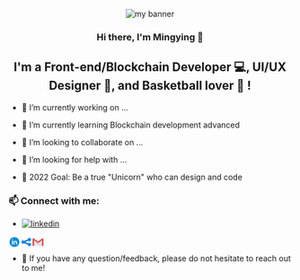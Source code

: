 <p align="center">
  <a target="_blank" rel="noreferrer"><img src="https://user-images.githubusercontent.com/36983969/167055123-85c7f263-8d76-42cc-9d96-234f17101bfa.jpeg" alt="my banner"></a>
</p>
<h3 align="center">
Hi there, I'm Mingying 👋
</h3>

<h2 align="center">
I'm a Front-end/Blockchain Developer 💻, UI/UX Designer 🎨, and Basketball lover 🏀 !
</h2> 

- 🔭 I’m currently working on ...
- 🌱 I’m currently learning Blockchain development advanced
- 👯 I’m looking to collaborate on ...
- 🤔 I’m looking for help with ...

- 🎯 2022 Goal: Be a true "Unicorn" who can design and code
 ### 📫 Connect with me: 
- [![linkedin](https://cloud.githubusercontent.com/assets/17016297/18839848/0fc7e74e-83d2-11e6-8c6a-277fc9d6e067.png)][3]

[3]: https://www.linkedin.com/in/mingying-lin/
<a href="https://www.linkedin.com/in/yushi95/"><img align="left" src="https://github.com/yestinlin/yestinlin/blob/b42dade46a9fcbc54ec837ca5cbfaf749e22c2e9/images/icons8-linkedin-circled.gif" alt="Mingying Lin | LinkedIn" width="21px"/></a>
<a href="www.mingyingl.com"><img align="left" src="https://github.com/yestinlin/yestinlin/blob/b42dade46a9fcbc54ec837ca5cbfaf749e22c2e9/images/icons8-share.gif" alt="Mingying Lin | Personal Website" width="21px"/></a>
<a href="mailto:mingyingl233@gmail.com"><img align="left" src="https://github.com/yestinlin/yestinlin/blob/b42dade46a9fcbc54ec837ca5cbfaf749e22c2e9/images/icons8-gmail-logo.gif" alt="Mingying Lin | Gmail" width="21px"/></a>
</br>
- 💬 If you have any question/feedback, please do not hesitate to reach out to me!
